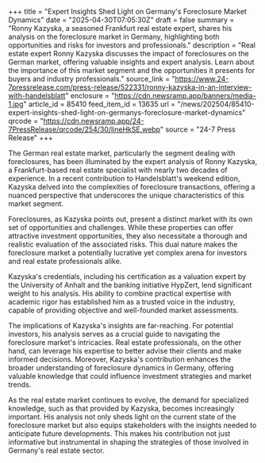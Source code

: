 +++
title = "Expert Insights Shed Light on Germany's Foreclosure Market Dynamics"
date = "2025-04-30T07:05:30Z"
draft = false
summary = "Ronny Kazyska, a seasoned Frankfurt real estate expert, shares his analysis on the foreclosure market in Germany, highlighting both opportunities and risks for investors and professionals."
description = "Real estate expert Ronny Kazyska discusses the impact of foreclosures on the German market, offering valuable insights and expert analysis. Learn about the importance of this market segment and the opportunities it presents for buyers and industry professionals."
source_link = "https://www.24-7pressrelease.com/press-release/522331/ronny-kazyska-in-an-interview-with-handelsblatt"
enclosure = "https://cdn.newsramp.app/banners/media-1.jpg"
article_id = 85410
feed_item_id = 13635
url = "/news/202504/85410-expert-insights-shed-light-on-germanys-foreclosure-market-dynamics"
qrcode = "https://cdn.newsramp.app/24-7PressRelease/qrcode/254/30/lineHkSE.webp"
source = "24-7 Press Release"
+++

<p>The German real estate market, particularly the segment dealing with foreclosures, has been illuminated by the expert analysis of Ronny Kazyska, a Frankfurt-based real estate specialist with nearly two decades of experience. In a recent contribution to Handelsblatt's weekend edition, Kazyska delved into the complexities of foreclosure transactions, offering a nuanced perspective that underscores the unique characteristics of this market segment.</p><p>Foreclosures, as Kazyska points out, present a distinct market with its own set of opportunities and challenges. While these properties can offer attractive investment opportunities, they also necessitate a thorough and realistic evaluation of the associated risks. This dual nature makes the foreclosure market a potentially lucrative yet complex arena for investors and real estate professionals alike.</p><p>Kazyska's credentials, including his certification as a valuation expert by the University of Anhalt and the banking initiative HypZert, lend significant weight to his analysis. His ability to combine practical expertise with academic rigor has established him as a trusted voice in the industry, capable of providing objective and well-founded market assessments.</p><p>The implications of Kazyska's insights are far-reaching. For potential investors, his analysis serves as a crucial guide to navigating the foreclosure market's intricacies. Real estate professionals, on the other hand, can leverage his expertise to better advise their clients and make informed decisions. Moreover, Kazyska's contribution enhances the broader understanding of foreclosure dynamics in Germany, offering valuable knowledge that could influence investment strategies and market trends.</p><p>As the real estate market continues to evolve, the demand for specialized knowledge, such as that provided by Kazyska, becomes increasingly important. His analysis not only sheds light on the current state of the foreclosure market but also equips stakeholders with the insights needed to anticipate future developments. This makes his contribution not just informative but instrumental in shaping the strategies of those involved in Germany's real estate sector.</p>